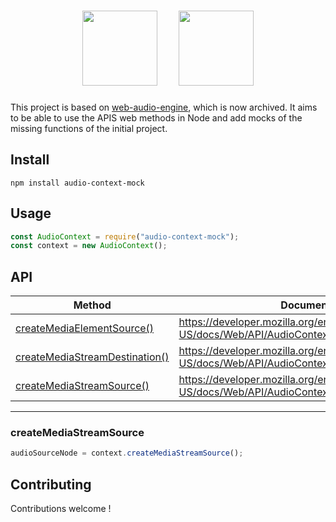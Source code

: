 <h1 align="center">
  <img height="120px" src="https://upload.wikimedia.org/wikipedia/commons/d/d9/Node.js_logo.svg" />&nbsp;&nbsp;&nbsp;&nbsp;
  <img height="120px" src="https://webrtc.github.io/webrtc-org/assets/images/webrtc-logo-vert-retro-dist.svg" />
</h1>

This project is based on [web-audio-engine](https://github.com/mohayonao/web-audio-engine), which is now archived. It aims to be able to use the APIS web methods in Node and add mocks of the missing functions of the initial project.

## Install

```
npm install audio-context-mock
```

## Usage

```javascript
const AudioContext = require("audio-context-mock");
const context = new AudioContext();
```

## API

| Method                                                          | Documentation Link                                                                         | Available |
| --------------------------------------------------------------- | ------------------------------------------------------------------------------------------ | :-------: |
| [createMediaElementSource()](#createMediaElementSource)         | https://developer.mozilla.org/en-US/docs/Web/API/AudioContext/createMediaElementSource     |    ❌     |
| [createMediaStreamDestination()](#createMediaStreamDestination) | https://developer.mozilla.org/en-US/docs/Web/API/AudioContext/createMediaStreamDestination |    ❌     |
| [createMediaStreamSource()](#createMediaStreamSource)           | https://developer.mozilla.org/en-US/docs/Web/API/AudioContext/createMediaStreamSource      |    ✅     |

---

### createMediaStreamSource

```js
audioSourceNode = context.createMediaStreamSource();
```

## Contributing

Contributions welcome !
